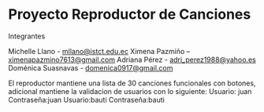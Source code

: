# Proyecto Reproductor de Canciones
Integrantes

Michelle Llano - mllano@istct.edu.ec 
Ximena Pazmiño – ximenapazmino7613@gmail.com
Adriana Pérez  -  adri_perez1988@yahoo.es
Doménica Suasnavas - domenica0917@gmail.com

El reproductor mantiene una lista de 30 canciones funcionales con botones, adicional mantiene la validacion de usuarios con lo siguiente: 
Usuario: juan
Contraseña:juan
Usuario:bauti
Contraseña:bauti
